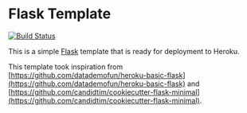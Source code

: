 # Flask Template

[![Build Status](https://travis-ci.org/fhightower/flask-template.svg?branch=master)](https://travis-ci.org/fhightower/flask-template)

This is a simple [Flask](http://flask.pocoo.org) template that is ready for deployment to Heroku.

This template took inspiration from [https://github.com/datademofun/heroku-basic-flask](https://github.com/datademofun/heroku-basic-flask) and [https://github.com/candidtim/cookiecutter-flask-minimal](https://github.com/candidtim/cookiecutter-flask-minimal).
